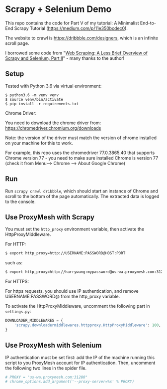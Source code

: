 # Scrapy + Selenium Demo

This repo contains the code for Part V of my tutorial: A Minimalist End-to-End Scrapy Tutorial (https://medium.com/p/11e350bcdec0).

The website to crawl is https://dribbble.com/designers, which is an infinite scroll page.

I borrowed some code from "[Web Scraping: A Less Brief Overview of Scrapy and Selenium, Part II](https://towardsdatascience.com/web-scraping-a-less-brief-overview-of-scrapy-and-selenium-part-ii-3ad290ce7ba1)" - many thanks to the author!

## Setup
Tested with Python 3.6 via virtual environment:
```shell
$ python3.6 -m venv venv
$ source venv/bin/activate
$ pip install -r requirements.txt
```

Chrome Driver:

You need to download the chrome driver from: https://chromedriver.chromium.org/downloads

Note: the version of the driver must match the version of chrome installed on your machine for this to work.

For example, this repo uses the chromedriver 77.0.3865.40 that supports Chrome version 77 - you need to make sure installed Chrome is version 77 (check it from Menu--> Chrome --> About Google Chrome)

## Run

Run `scrapy crawl dribbble`, which should start an instance of Chrome and scroll to the bottom of the page automatically. The extracted data is logged to the console.

## Use ProxyMesh with Scrapy

You must set the `http_proxy` environment variable, then activate the HttpProxyMiddleware.

For HTTP:

```bash
$ export http_proxy=http://USERNAME:PASSWORD@HOST:PORT
```

such as:
```bash
$ export http_proxy=http://harrywang:mypassword@us-wa.proxymesh.com:31280
```

For HTTPS:

For https requests, you should use  IP authentication, and remove USERNAME:PASSWORD@ from the http_proxy variable.

To activate the HttpProxyMiddleware, uncomment the following part in `settings.py`:

```python
DOWNLOADER_MIDDLEWARES = {
    'scrapy.downloadermiddlewares.httpproxy.HttpProxyMiddleware': 100,
}
```
## Use ProxyMesh with Selenium

IP authentication must be set first: add the IP of the machine running this script to you ProxyMesh account for IP authentication. Then, uncomment the following two lines in the spider file.

```python
# PROXY = "us-wa.proxymesh.com:31280"
# chrome_options.add_argument('--proxy-server=%s' % PROXY)
```
